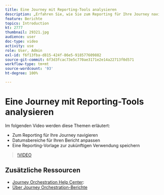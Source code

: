 ```yaml
---
title: Eine Journey mit Reporting-Tools analysieren
description: „Erfahren Sie, wie Sie zum Reporting für Ihre Journey navigieren, Datumsbereiche für Ihren Report auswählen und eine Reporting-Vorlage für die spätere Verwendung speichern können.“
feature: Berichte
topics: Introduction
kt: 2777
thumbnail: 29321.jpg
audience: user
doc-type: video
activity: use
role: User, Admin
exl-id: f6f13fba-d815-424f-86e5-918577609882
source-git-commit: 6f3d3fcac73e5c770ae3171e2e14a22713f0d571
workflow-type: tm+mt
source-wordcount: '93'
ht-degree: 100%

---
```


# Eine Journey mit Reporting-Tools analysieren

Im folgenden Video werden diese Themen erläutert:

* Zum Reporting für Ihre Journey navigieren
* Datumsbereiche für Ihren Bericht anpassen
* Eine Reporting-Vorlage zur zukünftigen Verwendung speichern

>[!VIDEO](https://video.tv.adobe.com/v/29321?quality=12)

## Zusätzliche Ressourcen

* [Journey Orchestration Help Center](https://docs.adobe.com/content/help/de-DE/journeys/using/journey-orchestration-home.html):
* [Über Journey Orchestration-Berichte](https://docs.adobe.com/content/help/de-DE/journeys/using/journey-reports/about-journey-reports.html)
